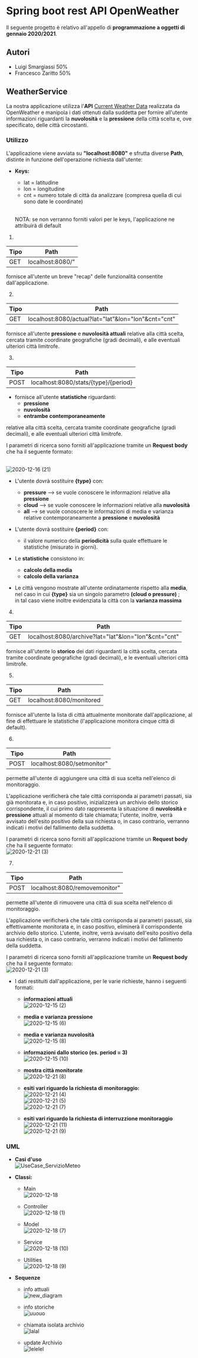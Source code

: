 
# Spring boot rest API OpenWeather 
Il seguente progetto è relativo all'appello di **programmazione a oggetti di gennaio 2020/2021**.
## Autori 
* Luigi Smargiassi 50%
* Francesco Zaritto 50%
## WeatherService
La nostra applicazione utilizza l'**API** [Current Weather Data](https://openweathermap.org/current#cycle) realizzata da OpenWeather  e manipola i dati ottenuti dalla suddetta per fornire all'utente informazioni riguardanti la **nuvolosità** e la **pressione** della città scelta e, ove specificato, delle città circostanti.
### Utilizzo
L'applicazione viene avviata su **"localhost:8080"** e sfrutta diverse **Path**, distinte in funzione dell'operazione richiesta dall'utente:

* **Keys:**
  * lat = latitudine
  * lon = longitudine
  * cnt = numero totale di città da analizzare (compresa quella di cui sono date le coordinate)
  
  <br/> NOTA: se non verranno forniti valori per le keys, l'applicazione ne attribuirà di default
  
1)
Tipo | Path | 
---- | ---- | 
GET | localhost:8080/" | 

fornisce all'utente un breve "recap" delle funzionalità consentite dall'applicazione.

2)
Tipo | Path | 
---- | ---- | 
GET | localhost:8080/actual?lat="lat"&lon="lon"&cnt="cnt" |

fornisce all'utente **pressione** e **nuvolosità attuali** relative alla città scelta, cercata tramite coordinate geografiche (gradi decimali), e alle eventuali ulteriori città limitrofe.

3)
Tipo | Path | 
---- | ---- | 
POST | localhost:8080/stats/{type}/{period} |

  * fornisce all'utente **statistiche** riguardanti:
    * **pressione** 
    * **nuvolosità** 
    * **entrambe contemporaneamente** <br/>
    
relative alla città scelta, cercata tramite coordinate geografiche (gradi decimali), e alle eventuali ulteriori città limitrofe. <br/>

I parametri di ricerca sono forniti all'applicazione tramite un **Request body** che ha il seguente formato:

<br/> ![2020-12-16 (21)](https://user-images.githubusercontent.com/75085155/102383825-447f3e00-3fcc-11eb-9251-c7cc9127e6e4.png)

* L'utente dovrà sostituire **{type}** con: 
  * **pressure** --> se vuole conoscere le informazioni relative alla **pressione**
  * **cloud** --> se vuole conoscere le informazioni relative alla **nuvolosità**
  * **all** --> se vuole conoscere le informazioni di media e varianza relative contemporaneamente a **pressione** e **nuvolosità**

* L'utente dovrà sostituire **{period}** con:
  * il valore numerico della **periodicità** sulla quale effettuare le statistiche (misurato in giorni).

* Le **statistiche** consistono in:
  * **calcolo della media** 
  * **calcolo della varianza**

* Le città vengono mostrate all'utente ordinatamente rispetto alla **media**, nel caso in cui **{type}** sia un singolo parametro **(cloud o pressure)** ; <br/>
in tal caso viene inoltre evidenziata la città con la **varianza massima** 


4)
Tipo | Path | 
---- | ---- | 
GET | localhost:8080/archive?lat="lat"&lon="lon"&cnt="cnt" |

fornisce all'utente lo **storico** dei dati riguardanti la città scelta, cercata tramite coordinate geografiche (gradi decimali), e le eventuali ulteriori città limitrofe.


5)
Tipo | Path | 
---- | ---- | 
GET | localhost:8080/monitored |

fornisce all'utente la lista di città attualmente monitorate dall'applicazione, al fine di effettuare le statistiche (l'applicazione monitora cinque città di default).


6)
Tipo | Path | 
---- | ---- | 
POST | localhost:8080/setmonitor" | 

permette all'utente di aggiungere una città di sua scelta nell'elenco di monitoraggio.

L'applicazione verificherà che tale città corrisponda ai parametri passati, sia già monitorata e, in caso positivo, inizializzerà un archivio dello storico corrispondente, il cui primo dato rappresenta la situazione di **nuvolosità** e **pressione** attuali al momento di tale chiamata; 
l'utente, inoltre, verrà avvisato dell'esito positivo della sua richiesta o, in caso contrario, verranno indicati i motivi del fallimento della suddetta. <br/>

I parametri di ricerca sono forniti all'applicazione tramite un **Request body** che ha il seguente formato:
<br/> ![2020-12-21 (3)](https://user-images.githubusercontent.com/75085155/102772824-799ede00-4388-11eb-87d8-2f19cecab088.png)

7)
Tipo | Path | 
---- | ---- | 
POST | localhost:8080/removemonitor" | 

permette all'utente di rimuovere una città di sua scelta nell'elenco di monitoraggio.

L'applicazione verificherà che tale città corrisponda ai parametri passati, sia effettivamente monitorata e, in caso positivo, eliminerà il corrispondente archivio dello storico. 
L'utente, inoltre, verrà avvisato dell'esito positivo della sua richiesta o, in caso contrario, verranno indicati i motivi del fallimento della suddetta. <br/>

I parametri di ricerca sono forniti all'applicazione tramite un **Request body** che ha il seguente formato:
<br/> ![2020-12-21 (3)](https://user-images.githubusercontent.com/75085155/102772824-799ede00-4388-11eb-87d8-2f19cecab088.png)


* I dati restituiti dall'applicazione, per le varie richieste, hanno i seguenti formati: 
  
  * **informazioni attuali**
<br/> ![2020-12-15 (2)](https://user-images.githubusercontent.com/75085155/102226559-cf870800-3ee8-11eb-9c5a-c2112578e329.png) 
  
  * **media e varianza pressione**
<br/>![2020-12-15 (6)](https://user-images.githubusercontent.com/75085155/102270380-3246c680-3f1e-11eb-98c6-27d74a22e3f7.png)
  
  * **media e varianza nuvolosità**
<br/> ![2020-12-15 (8)](https://user-images.githubusercontent.com/75085155/102271207-62429980-3f1f-11eb-8553-a5c016e753fb.png)
  
  * **informazioni dallo storico (es. period = 3)** 
<br/> ![2020-12-15 (10)](https://user-images.githubusercontent.com/75085155/102271588-e432c280-3f1f-11eb-8430-5d9aef011ef1.png)
 
  * **mostra città monitorate**
<br/> ![2020-12-21 (8)](https://user-images.githubusercontent.com/75085155/102773653-e8306b80-4389-11eb-84c7-46968b696107.png)
  
  * **esiti vari riguardo la richiesta di monitoraggio:** 
<br/> ![2020-12-21 (4)](https://user-images.githubusercontent.com/75085155/102773137-047fd880-4389-11eb-996d-ecc37ed68a6b.png)
<br/> ![2020-12-21 (5)](https://user-images.githubusercontent.com/75085155/102773257-3c871b80-4389-11eb-82e6-b1e5fa1a804a.png)
<br/> ![2020-12-21 (7)](https://user-images.githubusercontent.com/75085155/102773440-83751100-4389-11eb-9901-44a397ea3517.png)
  * **esiti vari riguardo la richiesta di interruzzione monitoraggio**
<br/> ![2020-12-21 (11)](https://user-images.githubusercontent.com/75085155/102820982-77fc0700-43d6-11eb-9631-7ec96b9f8bf0.png)
<br/> ![2020-12-21 (9)](https://user-images.githubusercontent.com/75085155/102820998-834f3280-43d6-11eb-8e85-1d1b2951485d.png)



### UML 
   * **Casi d'uso**
<br/> ![UseCase_ServizioMeteo](https://user-images.githubusercontent.com/75085155/102118385-eb829f00-3e3f-11eb-81cf-cf6f266c6497.png)

* **Classi:**
  * Main
<br/> ![2020-12-18](https://user-images.githubusercontent.com/75085155/102605297-5de7cd80-4125-11eb-9e7c-b52877af08f9.png)
  
  * Controller
<br/> ![2020-12-18 (1)](https://user-images.githubusercontent.com/75085155/102604693-db5f0e00-4124-11eb-9785-e9cf0403983f.png)
  
  * Model
<br/> ![2020-12-18 (7)](https://user-images.githubusercontent.com/75085155/102607439-98069e80-4128-11eb-9bc4-a42e75e3d83c.png)
  
  * Service
<br/> ![2020-12-18 (10)](https://user-images.githubusercontent.com/75085155/102610107-eb7aeb80-412c-11eb-839c-145825ce9620.png)
  
  * Utilities
<br/> ![2020-12-18 (9)](https://user-images.githubusercontent.com/75085155/102607295-583fb700-4128-11eb-94fc-a5f017865f18.png)


* **Sequenze** 
  * info attuali
<br/> ![new_diagram](https://user-images.githubusercontent.com/75085155/102635433-97373200-4153-11eb-9206-809f925fb84c.png)

  * info storiche 
<br/> ![uuouo](https://user-images.githubusercontent.com/75085155/102635350-7969cd00-4153-11eb-96eb-bc0a62de62f8.png)

  * chiamata isolata archivio
<br/> ![lalal](https://user-images.githubusercontent.com/75085155/102637519-6ad0e500-4156-11eb-96f2-d06249cb6731.png)

  * update Archivio
 <br/> ![lelelel](https://user-images.githubusercontent.com/75085155/102643247-4299b400-415f-11eb-8b00-10ac6147f844.png)



